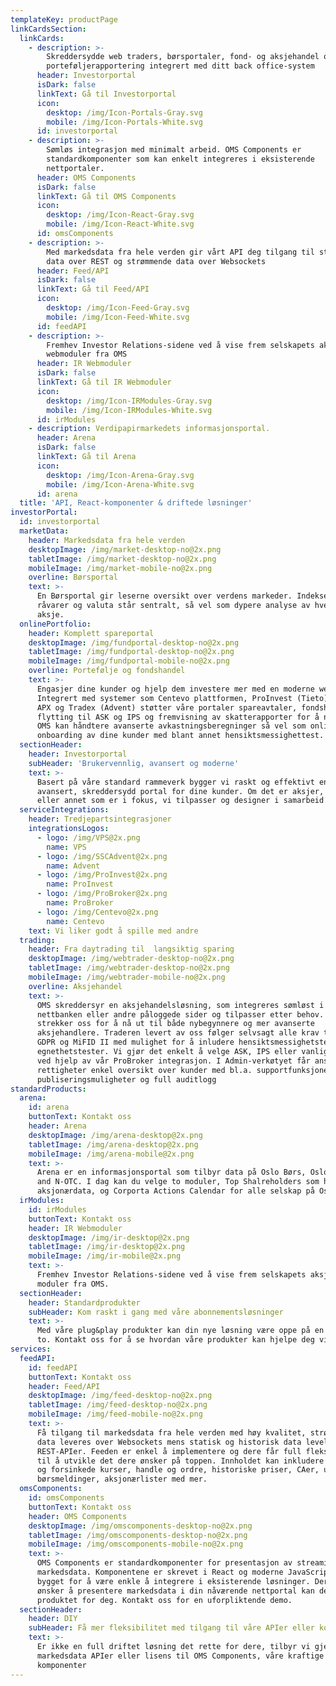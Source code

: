 ```yaml
---
templateKey: productPage
linkCardsSection:
  linkCards:
    - description: >-
        Skreddersydde web traders, børsportaler, fond- og aksjehandel og
        porteføljerapportering integrert med ditt back office-system
      header: Investorportal
      isDark: false
      linkText: Gå til Investorportal
      icon:
        desktop: /img/Icon-Portals-Gray.svg
        mobile: /img/Icon-Portals-White.svg
      id: investorportal
    - description: >-
        Sømløs integrasjon med minimalt arbeid. OMS Components er
        standardkomponenter som kan enkelt integreres i eksisterende
        nettportaler.
      header: OMS Components
      isDark: false
      linkText: Gå til OMS Components
      icon:
        desktop: /img/Icon-React-Gray.svg
        mobile: /img/Icon-React-White.svg
      id: omsComponents
    - description: >-
        Med markedsdata fra hele verden gir vårt API deg tilgang til statisk
        data over REST og strømmende data over Websockets
      header: Feed/API
      isDark: false
      linkText: Gå til Feed/API
      icon:
        desktop: /img/Icon-Feed-Gray.svg
        mobile: /img/Icon-Feed-White.svg
      id: feedAPI
    - description: >-
        Fremhev Investor Relations-sidene ved å vise frem selskapets aksje med
        webmoduler fra OMS
      header: IR Webmoduler
      isDark: false
      linkText: Gå til IR Webmoduler
      icon:
        desktop: /img/Icon-IRModules-Gray.svg
        mobile: /img/Icon-IRModules-White.svg
      id: irModules
    - description: Verdipapirmarkedets informasjonsportal.
      header: Arena
      isDark: false
      linkText: Gå til Arena
      icon:
        desktop: /img/Icon-Arena-Gray.svg
        mobile: /img/Icon-Arena-White.svg
      id: arena
  title: 'API, React-komponenter & driftede løsninger'
investorPortal:
  id: investorportal
  marketData:
    header: Markedsdata fra hele verden
    desktopImage: /img/market-desktop-no@2x.png
    tabletImage: /img/market-desktop-no@2x.png
    mobileImage: /img/market-mobile-no@2x.png
    overline: Børsportal
    text: >-
      En Børsportal gir leserne oversikt over verdens markeder. Indekser,
      råvarer og valuta står sentralt, så vel som dypere analyse av hver enkelt
      aksje.
  onlinePortfolio:
    header: Komplett spareportal
    desktopImage: /img/fundportal-desktop-no@2x.png
    tabletImage: /img/fundportal-desktop-no@2x.png
    mobileImage: /img/fundportal-mobile-no@2x.png
    overline: Portefølje og fondshandel
    text: >-
      Engasjer dine kunder og hjelp dem investere mer med en moderne webløsning.
      Integrert med systemer som Centevo plattformen, ProInvest (Tieto) eller
      APX og Tradex (Advent) støtter våre portaler spareavtaler, fondshandel,
      flytting til ASK og IPS og fremvisning av skatterapporter for å nevne noe.
      OMS kan håndtere avanserte avkastningsberegninger så vel som online
      onboarding av dine kunder med blant annet hensiktsmessighettest.
  sectionHeader:
    header: Investorportal
    subHeader: 'Brukervennlig, avansert og moderne'
    text: >-
      Basert på våre standard rammeverk bygger vi raskt og effektivt en
      avansert, skreddersydd portal for dine kunder. Om det er aksjer, fond
      eller annet som er i fokus, vi tilpasser og designer i samarbeid med deg.
  serviceIntegrations:
    header: Tredjepartsintegrasjoner
    integrationsLogos:
      - logo: /img/VPS@2x.png
        name: VPS
      - logo: /img/SSCAdvent@2x.png
        name: Advent
      - logo: /img/ProInvest@2x.png
        name: ProInvest
      - logo: /img/ProBroker@2x.png
        name: ProBroker
      - logo: /img/Centevo@2x.png
        name: Centevo
    text: Vi liker godt å spille med andre
  trading:
    header: Fra daytrading til  langsiktig sparing
    desktopImage: /img/webtrader-desktop-no@2x.png
    tabletImage: /img/webtrader-desktop-no@2x.png
    mobileImage: /img/webtrader-mobile-no@2x.png
    overline: Aksjehandel
    text: >-
      OMS skreddersyr en aksjehandelsløsning, som integreres sømløst i
      nettbanken eller andre påloggede sider og tilpasser etter behov. Vi
      strekker oss for å nå ut til både nybegynnere og mer avanserte
      aksjehandlere. Traderen levert av oss følger selvsagt alle krav til UU,
      GDPR og MiFID II med mulighet for å inludere hensiktsmessighetstester og
      egnethetstester. Vi gjør det enkelt å velge ASK, IPS eller vanlig konto
      ved hjelp av vår ProBroker integrasjon. I Admin-verkøtyet får ansatte med
      rettigheter enkel oversikt over kunder med bl.a. supportfunksjoner,
      publiseringsmuligheter og full auditlogg
standardProducts:
  arena:
    id: arena
    buttonText: Kontakt oss
    header: Arena
    desktopImage: /img/arena-desktop@2x.png
    tabletImage: /img/arena-desktop@2x.png
    mobileImage: /img/arena-mobile@2x.png
    text: >-
      Arena er en informasjonsportal som tilbyr data på Oslo Børs, Oslo Axess
      and N-OTC. I dag kan du velge to moduler, Top Shalreholders som har
      aksjonærdata, og Corporta Actions Calendar for alle selskap på Oslo Børs.
  irModules:
    id: irModules
    buttonText: Kontakt oss
    header: IR Webmoduler
    desktopImage: /img/ir-desktop@2x.png
    tabletImage: /img/ir-desktop@2x.png
    mobileImage: /img/ir-mobile@2x.png
    text: >-
      Fremhev Investor Relations-sidene ved å vise frem selskapets aksje med
      moduler fra OMS.
  sectionHeader:
    header: Standardprodukter
    subHeader: Kom raskt i gang med våre abonnementsløsninger
    text: >-
      Med våre plug&play produkter kan din nye løsning være oppe på en dag eller
      to. Kontakt oss for å se hvordan våre produkter kan hjelpe deg videre!
services:
  feedAPI:
    id: feedAPI
    buttonText: Kontakt oss
    header: Feed/API
    desktopImage: /img/feed-desktop-no@2x.png
    tabletImage: /img/feed-desktop-no@2x.png
    mobileImage: /img/feed-mobile-no@2x.png
    text: >-
      Få tilgang til markedsdata fra hele verden med høy kvalitet, strømmende
      data leveres over Websockets mens statisk og historisk data levelers over
      REST-APIer. Feeden er enkel å implementere og dere får full fleksibilitet
      til å utvikle det dere ønsker på toppen. Innholdet kan inkludere sanntid
      og forsinkede kurser, handle og ordre, historiske priser, CAer, utbytte,
      børsmeldinger, aksjonærlister med mer.
  omsComponents:
    id: omsComponents
    buttonText: Kontakt oss
    header: OMS Components
    desktopImage: /img/omscomponents-desktop-no@2x.png
    tabletImage: /img/omscomponents-desktop-no@2x.png
    mobileImage: /img/omscomponents-mobile-no@2x.png
    text: >-
      OMS Components er standardkomponenter for presentasjon av streaming
      markedsdata. Komponentene er skrevet i React og moderne JavaScript og
      bygget for å være enkle å integrere i eksisterende løsninger. Dersom du
      ønsker å presentere markedsdata i din nåværende nettportal kan dette være
      produktet for deg. Kontakt oss for en uforpliktende demo.
  sectionHeader:
    header: DIY
    subHeader: Få mer fleksibilitet med tilgang til våre APIer eller komponentbibliotek
    text: >-
      Er ikke en full driftet løsning det rette for dere, tilbyr vi gjerne
      markedsdata APIer eller lisens til OMS Components, våre kraftige React
      komponenter
---
```

